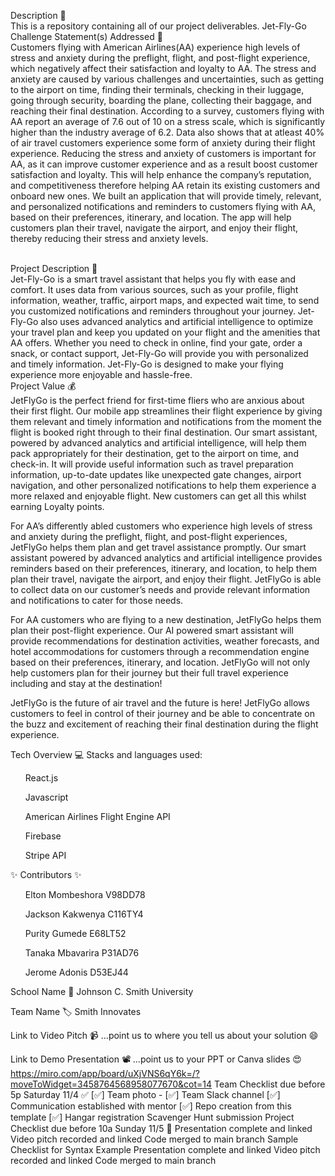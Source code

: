Description 🚨
<br>
This is a repository containing all of our project deliverables.
Jet-Fly-Go
Challenge Statement(s) Addressed 🎯
<br>
Customers flying with American Airlines(AA) experience high levels of stress and anxiety during the preflight, flight, and post-flight experience, which negatively affect their satisfaction and loyalty to AA. The stress and anxiety are caused by various challenges and uncertainties, such as getting to the airport on time, finding their terminals, checking in their luggage, going through security, boarding the plane, collecting their baggage, and reaching their final destination. According to a survey, customers flying with AA report an average of 7.6 out of 10 on a stress scale, which is significantly higher than the industry average of 6.2. Data also shows that at atleast 40% of air travel customers experience some form of anxiety during their flight experience. Reducing the stress and anxiety of customers is important for AA, as it can improve customer experience and as a result boost customer satisfaction and loyalty. This will help enhance the company’s reputation, and competitiveness therefore helping AA retain its existing customers and onboard new ones. We built an application that will provide timely, relevant, and personalized notifications and reminders to customers flying with AA, based on their preferences, itinerary, and location. The app will help customers plan their travel, navigate the airport, and enjoy their flight, thereby reducing their stress and anxiety levels. 

<br>
Project Description 🤯
<br>
Jet-Fly-Go is a smart travel assistant that helps you fly with ease and comfort.
It uses data from various sources, such as your profile, flight information, weather, traffic, airport maps, and expected wait time, to send you customized notifications and reminders throughout your journey.
Jet-Fly-Go also uses advanced analytics and artificial intelligence to optimize your travel plan and keep you updated on your flight and the amenities that AA offers.
Whether you need to check in online, find your gate, order a snack, or contact support, Jet-Fly-Go will provide you with personalized and timely information. Jet-Fly-Go is designed to make your flying experience more enjoyable and hassle-free.


<br>
Project Value 💰
<br>
JetFlyGo is the perfect friend for first-time fliers who are anxious about their first flight. Our mobile app streamlines their flight experience by giving them relevant and timely information and notifications from the moment the flight is booked right through to their final destination. Our smart assistant, powered by advanced analytics and artificial intelligence, will help them pack appropriately for their destination, get to the airport on time, and check-in. It will provide useful information such as travel preparation information, up-to-date updates like unexpected gate changes, airport navigation, and other personalized notifications to help them experience a more relaxed and enjoyable flight. New customers can get all this whilst earning Loyalty points.

For AA’s differently abled customers who experience high levels of stress and anxiety during the preflight, flight, and post-flight experiences, JetFlyGo helps them plan and get travel assistance promptly. Our smart assistant powered by advanced analytics and artificial intelligence provides reminders based on their preferences, itinerary, and location, to help them plan their travel, navigate the airport, and enjoy their flight. JetFlyGo is able to collect data on our customer’s needs and provide relevant information and notifications to cater for those needs.

For AA customers who are flying to a new destination, JetFlyGo helps them plan their post-flight experience. Our AI powered smart assistant will provide recommendations for destination activities, weather forecasts, and hotel accommodations for customers through a recommendation engine based on their preferences, itinerary, and location. JetFlyGo will not only help customers plan for their journey but their full travel experience including and stay at the destination!

JetFlyGo is the future of air travel and the future is here! JetFlyGo allows customers to feel in control of their journey and be able to concentrate on the buzz and excitement of reaching their final destination during the flight experience.


Tech Overview 💻
Stacks and languages used:
<ul>React.js</ul>
<ul>Javascript</ul>
<ul>American Airlines Flight Engine API</ul>
<ul>Firebase</ul>
<ul>Stripe API</ul>

✨ Contributors ✨
<ul>Elton Mombeshora V98DD78</ul>
<ul>Jackson Kakwenya C116TY4</ul>
<ul>Purity Gumede E68LT52</ul>
<ul>Tanaka Mbavarira P31AD76</ul>
<ul>Jerome Adonis D53EJ44</ul>
School Name 🏫
Johnson C. Smith University

Team Name 🏷
Smith Innovates

Link to Video Pitch 📹
...point us to where you tell us about your solution 😄

Link to Demo Presentation 📽
...point us to your PPT or Canva slides 😍
https://miro.com/app/board/uXjVNS6qY6k=/?moveToWidget=3458764568958077670&cot=14
Team Checklist due before 5p Saturday 11/4 ✅
[✅] Team photo -
[✅] Team Slack channel
[✅] Communication established with mentor
[✅] Repo creation from this template
[✅] Hangar registration
 Scavenger Hunt submission
Project Checklist due before 10a Sunday 11/5 🏁
 Presentation complete and linked
 Video pitch recorded and linked
 Code merged to main branch
Sample Checklist for Syntax Example
 Presentation complete and linked
 Video pitch recorded and linked
 Code merged to main branch
